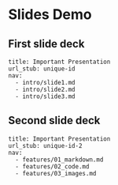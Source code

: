 # Slides Demo

## First slide deck
```slides
title: Important Presentation
url_stub: unique-id
nav:
  - intro/slide1.md
  - intro/slide2.md
  - intro/slide3.md
```

## Second slide deck

```slides
title: Important Presentation
url_stub: unique-id-2
nav:
  - features/01_markdown.md
  - features/02_code.md
  - features/03_images.md
```
